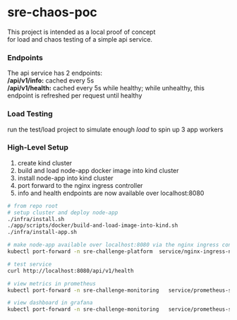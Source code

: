 # sre-chaos-poc
This project is intended as a local proof of concept  
for load and chaos testing of a simple api service.  

### Endpoints
The api service has 2 endpoints:  
**/api/v1/info:** cached every 5s  
**/api/v1/health:** cached every 5s while healthy; while unhealthy, this endpoint is refreshed per request until  healthy

### Load Testing
run the test/load project to simulate enough _load_ to spin up 3 app workers

### High-Level Setup
1. create kind cluster
2. build and load node-app docker image into kind cluster
3. install node-app into kind cluster
4. port forward to the nginx ingress controller
5. info and health endpoints are now available over localhost:8080

```bash
# from repo root
# setup cluster and deploy node-app
./infra/install.sh
./app/scripts/docker/build-and-load-image-into-kind.sh
./infra/install-app.sh

# make node-app available over localhost:8080 via the nginx ingress controller
kubectl port-forward -n sre-challenge-platform  service/nginx-ingress-nginx-controller 8080:80

# test service
curl http://localhost:8080/api/v1/health

# view metrics in prometheus
kubectl port-forward -n sre-challenge-monitoring   service/prometheus-stack-kube-prom-prometheus 9090:9090

# view dashboard in grafana
kubectl port-forward -n sre-challenge-monitoring   service/prometheus-stack-grafana 8081:80
```
